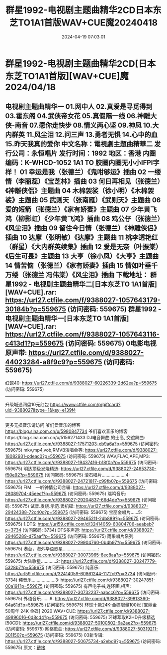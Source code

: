 ﻿---
title: 群星1992-电视剧主题曲精华2CD日本东芝TO1A1首版WAV+CUE魔20240418
date: 2024-04-19 07:03:01
categories: WAV车载音乐、镜像
tags: 华语中文
---
# 群星1992-电视剧主题曲精华2CD[日本东芝TO1A1首版][WAV+CUE]魔2024/04/18

电视剧主题曲精华一
01.网中人
02.真爱是寻觅得到
03.霍东阁
04.武侠帝女花
05.真假隔一线
06.神雕大侠-南音
07.愿你走快步
08.情义两心坚
09.神凤
10.大内群英
11.风尘泪
12.问三声
13.勇者无惧
14.心中的血
15.昨天我真的爱你
中文名称：電視劇主題曲精華二
发行公司：永恒唱片
发行时间：1992
地区：香港
内圈编码：K-WHCD-1052 1A1 TO 胶圈内圈无小小IFPI字样！
01 幸运是我（张德兰）《鬼咁够运》插曲
02 一缕情（李丽蕊）《宝芝林》插曲
03 何日再相见（张德兰）《神雕侠侣》主题曲
04 木棉袈裟（徐小明）《木棉袈裟》主题曲
05 武则天（张南雁）《武则天》主题曲
06 爱的短箭（张德兰）《家有娇妻》主题曲
07 少年黄飞鸿（柳影虹）《少年黄飞鸿》插曲
08 鸡公仔（张德兰）《风尘泪》插曲
09 留住今日情（张德兰）《神雕侠侣》插曲
10 达摩（张明敏）《达摩》主题曲
11 桃李透艳红（群星）《大内群英续集》插曲
12 爱是无奈（叶振棠）《后生可畏》主题曲
13 大亨（徐小凤）《大亨》主题曲
14 情苦恼（张德兰）《家有娇妻》插曲
15 情如叶垂千万缕（张德兰 冯伟棠）《风尘泪》插曲
下载地址：
群星1992 - 电视剧主题曲精华二[日本东芝TO 1A1首版][WAV+CUE].rar: https://url27.ctfile.com/f/9388027-1057643179-30184b?p=559675
(访问密码: 559675)
群星1992 - 电视剧主题曲精华一[日本东芝TO 1A1首版][WAV+CUE].rar: https://url27.ctfile.com/f/9388027-1057643116-c413d1?p=559675
(访问密码: 559675)
0电影电视原声带: https://url27.ctfile.com/d/9388027-44023284-a8f9c9?p=559675
(访问密码: 559675)
-----------------------------------------------------------------------------------------
红馆40: https://url27.ctfile.com/d/9388027-60226339-2d62ea?p=559675
(访问密码: 559675)
*****************************************************
升级城通网盘10元红包 https://www.ctfile.com/p/giftcard?uid=9388027&type=1&key=e139f4
**************************
更多无损音乐请访问
爷们爱音乐的博客
https://blog.sina.com.cn/u/5980847734
爷们喜欢音乐的博客https://blog.sina.com.cn/u/5156271433
DJ电音舞曲,的士高, 交谊舞曲: https://url27.ctfile.com/d/9388027-17571203-eb9a6a?p=559675
(访问密码: 559675)
mkv,mp4,vob,RMVB演唱会等: https://url27.ctfile.com/d/9388027-18082931-cdeac0?p=559675
(访问密码: 559675)
WAV,FLAC,APE,MP3: https://url27.ctfile.com/d/9388027-19437416-b18f0a?p=559675
(访问密码: 559675)
明达顶级发烧精选: https://url27.ctfile.com/d/9388027-24653730-f50e92?p=559675
(访问密码: 559675)
滚石唱片...................4: https://url27.ctfile.com/d/9388027-24721817-c99fb0?p=559675
(访问密码: 559675)
FIM　一听钟情公司合辑: https://url27.ctfile.com/d/9388027-28089704-45eecf?p=559675
(访问密码: 559675)
瑞鸣音乐: https://url27.ctfile.com/d/9388027-29204837-66d4de?p=559675
(访问密码: 559675)
试音.发烧.示范.煲机碟: https://url27.ctfile.com/d/9388027-29424388-72c40d?p=559675
(访问密码: 559675)
宝丽金唱片......5: https://url27.ctfile.com/d/9388027-29465211-2db889?p=559675
(访问密码: 559675)
1.DTS: https://url59.ctfile.com/d/32414059-60804706-aeabeb?p=3734
(访问密码: 3734)
DTS多声道: https://url27.ctfile.com/d/9388027-29465289-d75aaf?p=559675
(访问密码: 559675)
雨果唱片系列: https://url27.ctfile.com/d/9388027-29904760-0b4b97?p=559675
(访问密码: 559675)
港台，海外华语歌星............................: https://url27.ctfile.com/d/9388027-30073965-8ec8aa?p=559675
(访问密码: 559675)
大陆歌星............2: https://url27.ctfile.com/d/9388027-30247779-5328b7?p=559675
(访问密码: 559675)
纯音乐: https://url59.ctfile.com/d/32414059-60861244-1172c9?p=3734
(访问密码: 3734)
纯音乐...................3: https://url27.ctfile.com/d/9388027-30247851-00a191?p=559675
(访问密码: 559675)
有声电子书,连环画,相声: https://url27.ctfile.com/d/9388027-30732237-aabcc6?p=559675
(访问密码: 559675)
外语音乐.......6: https://url27.ctfile.com/d/9388027-39813360-64a61d?p=559675
(访问密码: 559675)
环球十款24K-金碟限量100张 [宝丽金50周年 24K 金碟] 2020 WAV+CUE: https://url27.ctfile.com/d/9388027-49896016-6d8cd4?p=559675
(访问密码: 559675)
环球萃取K2HD升级精选[50CD]: https://url27.ctfile.com/d/9388027-50100502-6a2ae2?p=559675
(访问密码: 559675)
网络歌曲: https://url27.ctfile.com/d/9388027-50319211-301150?p=559675
(访问密码: 559675)
03新专辑: https://url27.ctfile.com/d/9388027-50675734-a2ebd9?p=559675
(访问密码: 559675)
原文：[链接](https://blog.sina.com.cn/s/blog_1647c7e7601031587.html)